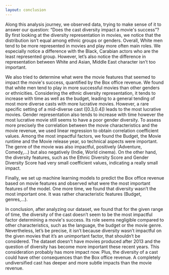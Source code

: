 ```yaml
---
layout: conclusion
---
```


Along this analysis journey, we observed data, trying to make sense of it to answer our question: “Does the cast diversity impact a movie's success”? By first looking at the diversity representation in movies, we notice that the distribution isn’t equal among ethnic groups or genders. Overall, White men tend to be more represented in movies and play more often main roles. We especially notice a difference with the Black, Carabian actors who are the least represented group. However, let’s also notice the difference in representation between White and Asian, Middle East character isn’t too important.

We also tried to determine what were the movie features that seemed to impact the movie's success, quantified by the Box office revenue. We found that white men tend to play in more successful movies than other genders or ethnicities. Considering the ethnic diversity representation, it tends to increase with time as well as the budget, leading to a general tending of most more diverse casts with more lucrative movies. However, a rare specific setting of a mid-diverse cast ([0.3,0.4]) leads to the most lucrative movies. Gender representation also tends to increase with time however the most lucrative movie still seems to have a poor gender diversity. To assess more precisely the correlation between the movie characteristics and the movie revenue, we used linear regression to obtain correlation coefficient values. Among the most impactful factors, we found the Budget, the Movie runtime and the Movie release year, so technical aspects were important. The genre of the movie was also impactful, positively (Adventure, Comedy,…) but also negatively (Indie, World cinema). On the other hand, the diversity features, such as the Ethnic Diversity Score and Gender Diversity Score had very small coefficient values, indicating a really small impact.

Finally, we set up machine learning models to predict the Box office revenue based on movie features and observed what were the most important features of the model. One more time, we found that diversity wasn’t the most important one. It was rather characteristic features (Budget, genres,…).

In conclusion, after analyzing our dataset, we found that for the given range of time, the diversity of the cast doesn’t seem to be the most impactful factor determining a movie's success. Its role seems negligible compared to other characteristics, such as the language, the budget or the movie genre. Nevertheless, let’s be precise, it isn’t because diversity wasn’t impactful on the given movies that it’s an unimportant factor, that shouldn’t be considered. The dataset doesn't have movies produced after 2013 and the question of diversity has become more important these recent years. This consideration probably has more impact now. Plus, the diversity of a cast could have other consequences than the Box office revenue. A completely undiversified cast has deeper and more subtle impacts than the movie revenue.
